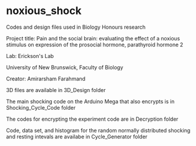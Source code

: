 # noxious_shock

Codes and design files used in Biology Honours research


Project title: Pain and the social brain: evaluating the effect of a noxious stimulus on expression of the prosocial hormone, parathyroid hormone 2



Lab: Erickson's Lab

University of New Brunswick, Faculty of Biology

Creator: Amirarsham Farahmand







3D files are available in 3D_Design folder

The main shocking code on the Arduino Mega that also encrypts is in Shocking_Cycle_Code folder

The codes for encrypting the experiment code are in Decryption folder

Code, data set, and histogram for the random normally distributed shocking and resting intevals are availabe in Cycle_Generator folder


